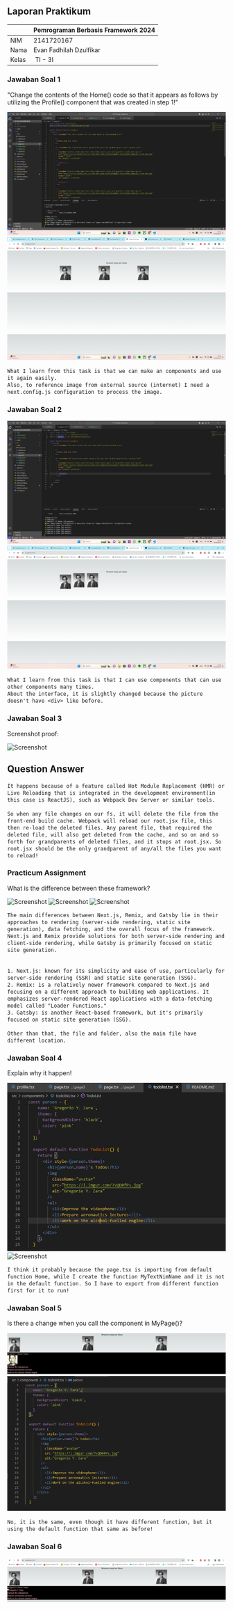 ## Laporan Praktikum

|  | Pemrograman Berbasis Framework 2024 |
|--|--|
| NIM |  2141720167|
| Nama |  Evan Fadhilah Dzulfikar |
| Kelas | TI - 3I |


### Jawaban Soal 1

"Change the contents of the Home() code so that it appears as follows by utilizing the Profile() component that was created in step 1!"

![Screenshot](assets-report/01.1.png)
![Screenshot](assets-report/01.2.png)

    What I learn from this task is that we can make an components and use it again easily.
    Also, to reference image from external source (internet) I need a next.config.js configuration to process the image.


### Jawaban Soal 2

![Screenshot](assets-report/02.1.png)
![Screenshot](assets-report/02.2.png)

    What I learn from this task is that I can use components that can use other components many times.
    About the interface, it is slightly changed because the picture doesn't have <div> like before.


### Jawaban Soal 3

Screenshot proof:

![Screenshot](assets-report/03.png)

## Question Answer

    It happens because of a feature called Hot Module Replacement (HMR) or Live Reloading that is integrated in the development environment(in this case is ReactJS), such as Webpack Dev Server or similar tools. 

    So when any file changes on our fs, it will delete the file from the front-end build cache. Webpack will reload our root.jsx file, this then re-load the deleted files. Any parent file, that required the deleted file, will also get deleted from the cache, and so on and so forth for grandparents of deleted files, and it stops at root.jsx. So root.jsx should be the only grandparent of any/all the files you want to reload!


### Practicum Assignment

What is the difference between these framework?

![Screenshot](assets-report/t.0.png)
![Screenshot](assets-report/t.1.png)
![Screenshot](assets-report/t.2.png)

    The main differences between Next.js, Remix, and Gatsby lie in their approaches to rendering (server-side rendering, static site generation), data fetching, and the overall focus of the framework. Next.js and Remix provide solutions for both server-side rendering and client-side rendering, while Gatsby is primarily focused on static site generation.


    1. Next.js: known for its simplicity and ease of use, particularly for server-side rendering (SSR) and static site generation (SSG).
    2. Remix: is a relatively newer framework compared to Next.js and focusing on a different approach to building web applications. It emphasizes server-rendered React applications with a data-fetching model called "Loader Functions."
    3. Gatsby: is another React-based framework, but it's primarily focused on static site generation (SSG).

    Other than that, the file and folder, also the main file have different location.


### Jawaban Soal 4

Explain why it happen!

![Screenshot](assets-report/04.1.png)
![Screenshot](assets-report/04.2.png)

    I think it probably because the page.tsx is importing from default function Home, while I create the function MyTextNimName and it is not in the default function. So I have to export from different function first for it to run!


### Jawaban Soal 5

Is there a change when you call the component in MyPage()?

![Screenshot](assets-report/05.1.png)
![Screenshot](assets-report/05.2.png)

    No, it is the same, even though it have different function, but it using the default function that same as before!


### Jawaban Soal 6

![Screenshot](assets-report/06.1.png)